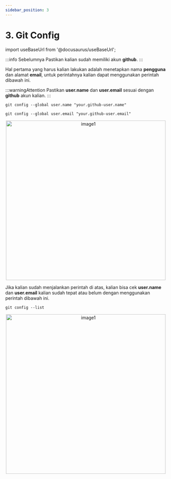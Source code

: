 ```yaml
---
sidebar_position: 3
---
```


# 3. Git Config

import useBaseUrl from '@docusaurus/useBaseUrl';

:::info
Sebelumnya Pastikan kalian sudah memiliki akun **github**.
:::

Hal pertama yang harus kalian lakukan adalah menetapkan nama **pengguna** dan alamat **email**, untuk perintahnya kalian dapat menggunakan perintah dibawah ini. 

:::warningAttention
Pastikan **user.name** dan **user.email** sesuai dengan **github** akun kalian.
:::

```shell
git config --global user.name "your.github-user.name"
```

```shelll
git config --global user.email "your.github-user.email"
```
<center>
<img alt="image1" src={useBaseUrl('img/docs/git1.png')} height="500px"/>
</center>

Jika kalian sudah menjalankan perintah di atas, kalian bisa cek **user.name** dan **user.email** kalian sudah tepat atau belum dengan menggunakan perintah dibawah ini.

```shell
git config --list
```
<center>
<img alt="image1" src={useBaseUrl('img/docs/git2.png')} height="500px"/>
</center>